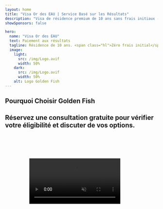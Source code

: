 ```yaml
---
layout: home
title: "Visa Or des EAU | Service Basé sur les Résultats"
description: "Visa de résidence premium de 10 ans sans frais initiaux - paiement uniquement après approbation. Gestion complète des demandes avec 98% de taux de réussite. Service de renouvellement gratuit, frais gouvernementaux uniquement."
showSponsors: false

hero:
  name: "Visa Or des EAU"
  text: Paiement aux résultats
  tagline: Résidence de 10 ans. <span class="hl">Zéro frais initial</span> - paiement uniquement après approbation. 98% de taux de réussite.
  image:
    light:
      src: /img/Logo.avif
      width: 50%
    dark:
      src: /img/Logo.avif
      width: 50%
    alt: Logo Golden Fish
---
```


<FeatureCards :features="[
  {
    title: 'Avantages du Visa Or des EAU',
    items: [
      'Validité de 10 ans avec option de renouvellement sous conditions qualifiantes',
      '**Pas besoin d\'entrer aux EAU tous les 6 mois**',
      'Propriété d\'entreprise à 100% autorisée',
      'Parrainage de membres de la famille et personnel domestique illimité',
      'Parrainage des enfants jusqu\'à 25 ans',
      'Parrainage des parents inclus',
      'Aucun sponsor ou employeur requis'
    ],
    linkText: 'En savoir plus',
    link: '../../company-registration/golden-visa#key-benefits-of-the-uae-golden-visa',
    icon: {
      light: '/img/iStock-1785818081.avif',
      dark: '/img/iStock-1203821481.avif',
      alt: 'Services de visa',
      width: '100%'
    }
  },
  {
    title: 'Comment Obtenir le Visa Or des EAU',
    items: [
      'Investissement de 2M AED dans l\'immobilier aux EAU',
      'Dépôt de 2M AED dans des fonds d\'investissement aux EAU',
      'Entreprise avec un capital de 2M AED',
      'Contribution FTA annuelle de 250K AED',
      'Professionnels qualifiés',
      'Talents exceptionnels'
    ],
    linkText: 'En savoir plus',
    link: '../../company-registration/golden-visa#uae-golden-visa-eligibility-and-requirements',
    icon: {
      light: '/img/iStock-1333000394.avif',
      dark: '/img/iStock-584576538.avif',
      alt: 'Services de visa',
      width: '10%'
    }
  },
  {
    title: 'Processus du Visa Or',
    bullet: '✓',
    items: [
      'Évaluation initiale d\'éligibilité',
      'Préparation et vérification des documents',
      'Examen médical et biométrie',
      'Soumission et traitement de la demande',
      'Émission de l\'Emirates ID et du visa',
      'Parrainage de visa familial (optionnel)'
    ],
    linkText: 'En savoir plus',
    link: '../../company-registration/golden-visa#uae-golden-visa-application-process',
    icon: {
      light: '/img/ILONMASKID.webp',
      dark: '/img/ILONMASKID.webp',
      alt: 'Services de visa',
      width: '100%'
    }
  }
]" />

## Pourquoi Choisir Golden Fish

<BenefitsList :features="[
  {
    icon: '💰',
    title: 'Honoraires Basés sur le Succès',
    text: '**Aucun paiement jusqu\'à l\'approbation de votre Golden Visa.** Transparence totale sans frais cachés.'
  },
  {
    icon: '📈',
    title: 'Taux de Réussite Prouvé',
    text: 'Taux d\'approbation de 98% avec des centaines de Golden Visas délivrés grâce à notre traitement premium.'
  },
  {
    icon: '📋',
    title: 'Gestion Complète',
    text: 'Prise en charge de A à Z, de la documentation à la délivrance du visa, en gérant tous les détails.'
  },
  {
    icon: '👨‍💼',
    title: 'Expertise Locale aux UAE',
    text: 'Des spécialistes dédiés à Dubai fournissent des conseils d\'expert à chaque étape du processus.'
  },
  {
    icon: '🔍',
    title: 'Traitement Premium',
    text: 'Communication directe avec les autorités et voies accélérées pour des approbations plus rapides.'
  },
  {
    icon: '🔄',
    title: 'Assistance au Renouvellement',
    text: 'Assistance gratuite pour le renouvellement du visa avec **zéro frais d\'agence** - uniquement les frais gouvernementaux.'
  }
]" />

## Réservez une consultation gratuite pour vérifier votre éligibilité et discuter de vos options.

<video  autoplay muted playsinline style="padding: 80px" >
  <source src="/img/iStock-2185912341.mp4" type="video/mp4">
</video>

<ContactFormModal 
  formName="Golden Visa [offer]" 
  buttonText="Obtenir une consultation gratuite" 
  categoryLabel="Niveau de support requis : *" 
  categoryPlaceholderText="Choisissez votre niveau de support"
  messageLabel="Aidez-nous à préparer votre consultation (recommandé)"
  messagePlaceholderText="Parlez-nous de vos préférences d'investissement, des membres de votre famille, du calendrier ou de toute question spécifique"
  :services="[
  'Basique — documents essentiels et consultations uniquement',
  'Standard — documentation complète et accompagnement aux étapes principales',
  'Complet — gestion complète du processus avec une implication minimale de votre part',
  'Personnalisé — besoin de discuter des détails spécifiques et des exigences particulières',
  ]"/>

<!-- <ImageGrid :images="[
  { src: '/img/ILONMASKID.webp', href: './immigration.md', alt: 'Immigration aux EAU' },
  { src: '/img/ILONMASKID.webp', href: './immigration.md', alt: 'Immigration aux EAU' },
]"/> -->